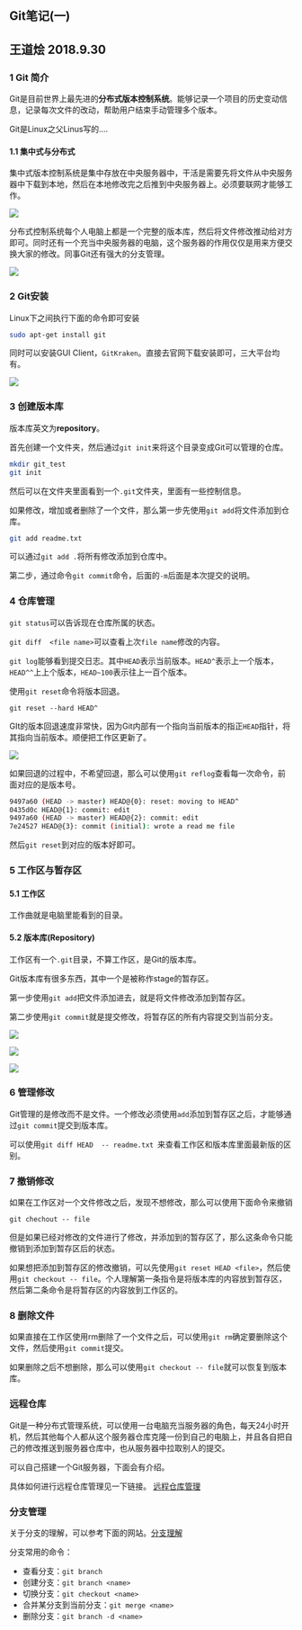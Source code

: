 ## Git笔记(一)
## 王道烩  2018.9.30

### 1 Git 简介

Git是目前世界上最先进的**分布式版本控制系统**。能够记录一个项目的历史变动信息，记录每次文件的改动，帮助用户结束手动管理多个版本。

Git是Linux之父Linus写的....

#### 1.1 集中式与分布式

集中式版本控制系统是集中存放在中央服务器中，干活是需要先将文件从中央服务器中下载到本地，然后在本地修改完之后推到中央服务器上。必须要联网才能够工作。

![](./images/集中式系统.jpeg)

分布式控制系统每个人电脑上都是一个完整的版本库，然后将文件修改推动给对方即可。同时还有一个充当中央服务器的电脑，这个服务器的作用仅仅是用来方便交换大家的修改。同事Git还有强大的分支管理。

![](./images/分布式系统.jpeg)

### 2 Git安装

Linux下之间执行下面的命令即可安装

```bash
sudo apt-get install git
```

同时可以安装GUI Client，`GitKraken`。直接去官网下载安装即可，三大平台均有。

![](./images/GitKraken.png)

### 3 创建版本库

版本库英文为**repository**。

首先创建一个文件夹，然后通过`git init`来将这个目录变成Git可以管理的仓库。

```bash
mkdir git_test
git init
```

然后可以在文件夹里面看到一个`.git`文件夹，里面有一些控制信息。

如果修改，增加或者删除了一个文件，那么第一步先使用`git add`将文件添加到仓库。

```bash
git add readme.txt
```
可以通过`git add .`将所有修改添加到仓库中。

第二步，通过命令`git commit`命令，后面的`-m`后面是本次提交的说明。

### 4 仓库管理

`git status`可以告诉现在仓库所属的状态。

`git diff  <file name>`可以查看上次`file name`修改的内容。

`git log`能够看到提交日志。其中`HEAD`表示当前版本。`HEAD^`表示上一个版本，`HEAD^^`上上个版本，`HEAD~100`表示往上一百个版本。

使用`git reset`命令将版本回退。

```
git reset --hard HEAD^
```

GIt的版本回退速度非常快，因为Git内部有一个指向当前版本的指正`HEAD`指针，将其指向当前版本。顺便把工作区更新了。

![](./images/Git指针.jpeg)

如果回退的过程中，不希望回退，那么可以使用`git reflog`查看每一次命令，前面对应的是版本号。

```bash
9497a60 (HEAD -> master) HEAD@{0}: reset: moving to HEAD^
0435d0c HEAD@{1}: commit: edit
9497a60 (HEAD -> master) HEAD@{2}: commit: edit
7e24527 HEAD@{3}: commit (initial): wrote a read me file
```

然后`git reset`到对应的版本好即可。

### 5 工作区与暂存区

#### 5.1 工作区

工作曲就是电脑里能看到的目录。

#### 5.2 版本库(Repository)

工作区有一个`.git`目录，不算工作区，是Git的版本库。

Git版本库有很多东西，其中一个是被称作stage的暂存区。

第一步使用`git add`把文件添加进去，就是将文件修改添加到暂存区。

第二步使用`git commit`就是提交修改，将暂存区的所有内容提交到当前分支。

![](./images/Git理解1.jpeg)

![](./images/Git理解2.jpeg)

![](./images/Git理解3.jpeg)

### 6 管理修改

Git管理的是修改而不是文件。一个修改必须使用`add`添加到暂存区之后，才能够通过`git commit`提交到版本库。

可以使用`git diff HEAD  -- readme.txt `来查看工作区和版本库里面最新版的区别。

### 7 撤销修改

如果在工作区对一个文件修改之后，发现不想修改，那么可以使用下面命令来撤销

`git chechout -- file`

但是如果已经对修改的文件进行了修改，并添加到的暂存区了，那么这条命令只能撤销到添加到暂存区后的状态。

如果想把添加到暂存区的修改撤销，可以先使用`git reset HEAD <file>`，然后使用`git checkout -- file`。个人理解第一条指令是将版本库的内容放到暂存区，然后第二条命令是将暂存区的内容放到工作区的。

### 8 删除文件

如果直接在工作区使用rm删除了一个文件之后，可以使用`git rm`确定要删除这个文件，然后使用`git commit`提交。

如果删除之后不想删除，那么可以使用`git checkout -- file`就可以恢复到版本库。

### 远程仓库

Git是一种分布式管理系统，可以使用一台电脑充当服务器的角色，每天24小时开机，然后其他每个人都从这个服务器仓库克隆一份到自己的电脑上，并且各自把自己的修改推送到服务器仓库中，也从服务器中拉取别人的提交。

可以自己搭建一个Git服务器，下面会有介绍。

具体如何进行远程仓库管理见一下链接。
[远程仓库管理](https://www.liaoxuefeng.com/wiki/0013739516305929606dd18361248578c67b8067c8c017b000/001374385852170d9c7adf13c30429b9660d0eb689dd43a000)

### 分支管理

关于分支的理解，可以参考下面的网站。[分支理解](https://www.liaoxuefeng.com/wiki/0013739516305929606dd18361248578c67b8067c8c017b000/001375840038939c291467cc7c747b1810aab2fb8863508000)

分支常用的命令：

- 查看分支：`git branch`
- 创建分支：`git branch <name>`
- 切换分支：`git checkout <name>`
- 合并某分支到当前分支：`git merge <name>`
- 删除分支：`git branch -d <name>`
